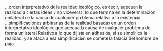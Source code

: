 ...orden interpretativo de la realidad ideológico, es decir, adecuan la realidad a ciertas ideas y no viceversa, lo que termina en la determinación unilateral de la causa de cualquier problema relativo a la existencia
...simplificaciones arbitrarias de la realidad basadas en un orden interpretativo ideológico que adecua la causa de cualquier problema de forma unilateral
Relativo a lo que dijiste en adhesión, si se simplifica la realidad, y se ataca a esa simplificación se comete la falacia del hombre de paja